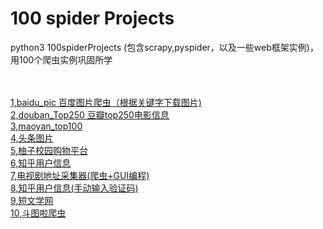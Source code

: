 <h1>100 spider Projects</h1>
<p>python3 100spiderProjects (包含scrapy,pyspider，以及一些web框架实例)，用100个爬虫实例巩固所学</p>

<br />
<br />
<a class="js-navigation-open" title="baidu_pic" id="7f9edb0ecc4b7825038ce24a78db8f4d-b25dfe414955f87c9d44679b9f04bba8eb6b2220" href="https://github.com/mapyJJJ/100-/tree/master/baidu_pic">1,baidu_pic  百度图片爬虫（根据关键字下载图片)</a>
<br />
<a class="js-navigation-open" title="douban_Top250" id="c37b97b5c65a98c4705f5095dc2f2253-529e5ddfbe9724fde872f7e666c304297c03354f" href="https://github.com/mapyJJJ/100-/tree/master/douban_Top250">2,douban_Top250  豆瓣top250电影信息</a>
<br />
<a class="js-navigation-open" title="maoyan_top100" id="1d7bc904dbd92932fd36dc14f54b455a-6da120049530f072cc9475024b4b260222bf46c0" href="https://github.com/mapyJJJ/100-/tree/master/maoyan_top100">3,maoyan_top100</a>
<br />
<a class="js-navigation-open" title="tou_tiao_pic" id="b1048b10aa9e2175681c418b391500c9-834dd21b387e037bd13fcd6e90fb3f8b26781d59" href="https://github.com/mapyJJJ/100-/tree/master/tou_tiao_pic">4,头条图片</a>
<br />
<a class="js-navigation-open" title="youzixy" id="91a075150ad5f40f2844aa0948f94fb2-5500d8747eddd6acbbaf1e25b7f3dda685c1ce2a" href="https://github.com/mapyJJJ/100-/tree/master/youzixy">5,柚子校园购物平台</a>
<br />
<a class="js-navigation-open" title="zhihuuser" id="3fe72825f77d525733d6d57791be192d-791cb93c6cd6aafd6c7daebb0851f791e642bf77" href="https://github.com/mapyJJJ/100-/tree/master/zhihuuser">6,知乎用户信息</a>
<br />
<a class="js-navigation-open" title="电视剧地址采集器" id="e224195a7cf8218ce2bd2c0b22c3b022-546b01a91f2d1ea0131c760ba1a84d1b6470e1d8" href="https://github.com/mapyJJJ/100-/tree/master/%E7%94%B5%E8%A7%86%E5%89%A7%E5%9C%B0%E5%9D%80%E9%87%87%E9%9B%86%E5%99%A8">7,电视剧地址采集器(爬虫+GUI编程)</a>
<br />
<a class="js-navigation-open" title="知乎用户信息(手动输入验证码)" id="5ef2cccbbfdb5b1ea5d4ea612f25d766-4810179d055571d7ce81c90343e868f2aeb27d20" href="https://github.com/mapyJJJ/100-/tree/master/%E7%9F%A5%E4%B9%8E%E7%94%A8%E6%88%B7%E4%BF%A1%E6%81%AF(%E6%89%8B%E5%8A%A8%E8%BE%93%E5%85%A5%E9%AA%8C%E8%AF%81%E7%A0%81)">8,知乎用户信息(手动输入验证码)</a>
<br />
<a class="js-navigation-open" title="短文学网" id="b98a185f6675d499d62248c4d9b28478-40ae993532af696ffdf869f336a0570ec0ae8c66" href="https://github.com/mapyJJJ/100-/tree/master/%E7%9F%AD%E6%96%87%E5%AD%A6%E7%BD%91">9,短文学网</a>
<br />
<a class="js-navigation-open" title="短文学网" id="b98a185f6675d499d62248c4d9b28478-40ae993532af696ffdf869f336a0570ec0ae8c66" href="https://github.com/mapyJJJ/doutula/tree/master/spider_doutula">10,斗图啦爬虫</a>
